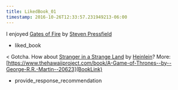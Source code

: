 ```yaml
---
title: LikedBook_01
timestamp: 2016-10-26T12:33:57.231949213-06:00
---
```


I enjoyed [Gates of Fire](BookTitle) by [Steven Pressfield](AuthorName)
* liked_book

< Gotcha. How about [Stranger in a Strange Land](BookTitle) by [Heinlein](AuthorName)? More: [https://www.thehawaiiproject.com/book/A-Game-of-Thrones--by--George-R.R.-Martin--20623](BookLink)
* provide_response_recommendation
